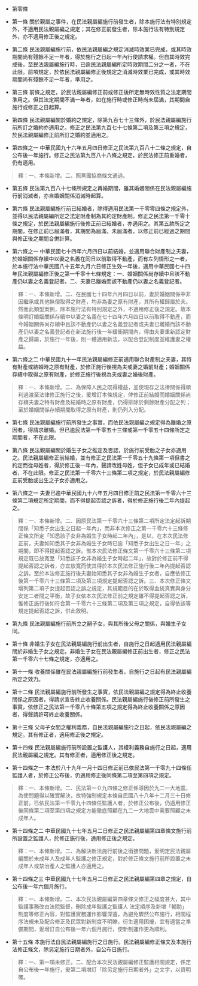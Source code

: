 * 第零條 

* 第一條 關於親屬之事件，在民法親屬編施行前發生者，除本施行法有特別規定外，不適用民法親屬編之規定；其在修正前發生者，除本施行法有特別規定外，亦不適用修正後之規定。

* 第二條 民法親屬編施行前，依民法親屬編之規定消滅時效業已完成，或其時效期間尚有殘餘不足一年者，得於施行之日起一年內行使請求權。但自其時效完成後，至民法親屬編施行時，已逾民法親屬編所定時效期間二分之一者，不在此限。前項規定，於依民法親屬編修正後規定之消滅時效業已完成，或其時效期間尚有殘餘不足一年者，準用之。

* 第三條 前條之規定，於民法親屬編修正前或修正後所定無時效性質之法定期間準用之。但其法定期間不滿一年者，如在施行時或修正時尚未屆滿，其期間自施行或修正之日起算。

* 第四條 民法親屬編關於婚約之規定，除第九百七十三條外，於民法親屬編施行前所訂之婚約亦適用之。修正之民法第九百七十七條第二項及第三項之規定，於民法親屬編修正前所訂之婚約並適用之。

* 第四條之一 中華民國九十六年五月四日修正之民法第九百八十二條之規定，自公布後一年施行。修正之民法第九百八十八條之規定，於民法修正前重婚者，仍有適用。

> 釋：一、本條新增。二、照黨團協商條文通過。

* 第五條 民法第九百八十七條所規定之再婚期間，雖其婚姻關係在民法親屬編施行前消滅者，亦自婚姻關係消滅時起算。

* 第六條 民法親屬編施行前已結婚者，除得適用民法第一千零零四條之規定外，並得以民法親屬編所定之法定財產制為其約定財產制。修正之民法第一千零十條之規定，於民法親屬編施行後修正前已結婚者，亦適用之。其第五款所定之期間，在修正前已屆滿者，其期間為屆滿，未屆滿者，以修正前已經過之期間與修正後之期間合併計算。

* 第六條之一 中華民國七十四年六月四日以前結婚，並適用聯合財產制之夫妻，於婚姻關係存續中以妻之名義在同日以前取得不動產，而有左列情形之一者，於本施行法中華民國八十五年九月六日修正生效一年後，適用中華民國七十四年民法親屬編修正後之第一千零十七條規定：一、婚姻關係尚存續中且該不動產仍以妻之名義登記者。二、夫妻已離婚而該不動產仍以妻之名義登記者。

> 釋：一、本條新增。二、在民國七十四年六月四日以前，妻於婚姻關係中非因繼承或其他無償取得之財產，均非為妻之原有財產，其所有權歸屬於夫。然而此類型案例，除本施行法有特別規定之外，不適用修正後之規定。故本條明訂婚姻關係存續中以妻之名義在七十四年六月四日以前取得不動產，而今婚姻關係尚存續中且該不動產仍以妻之名義登記者或夫妻已離婚而該不動產仍以妻之名義登記者在新法施行後一年緩衝期間內，得由夫妻重新認定財產之歸屬，於施行一年後，則一體適用新法，以配合登記制度並維護妻之權益。

* 第六條之二 中華民國九十一年民法親屬編修正前適用聯合財產制之夫妻，其特有財產或結婚時之原有財產，於修正施行後視為夫或妻之婚前財產；婚姻關係存續中取得之原有財產，於修正施行後視為夫或妻之婚後財產。

> 釋：一、本條新增。二、為保障人民之既得權益，並使現存之法律關係得順利過渡至法律修正施行之後，爰增訂本條規定，俾修正前結婚而婚姻關係尚存續夫妻之特有財產及結婚時之原有財產，仍得排除於剩餘財產分配之列；至於婚姻關係存續期間取得之原有財產，則仍列入分配。

* 第七條 民法親屬編施行前所發生之事實，而依民法親屬編之規定得為離婚之原因者，得請求離婚。但已逾民法第一千零五十三條或第一千零五十四條所定之期間者，不在此限。

* 第八條 民法親屬編關於婚生子女之推定及否認，於施行前受胎之子女亦適用之。民法親屬編修正前結婚，並有修正之民法第一千零五十九條第一項但書之約定而從母姓者，得於修正後一年內，聲請改姓母姓，但子女已成年或已結婚者，不在此限。修正之民法第一千零六十三條第二項之規定，於民法親屬編修正前受胎或出生之子女亦適用之。

* 第八條之一 夫妻已逾中華民國九十六年五月四日修正前之民法第一千零六十三條第二項規定所定期間，而不得提起否認之訴者，得於修正施行後二年內提起之。

> 釋：一、本條新增。二、因原民法第一千零六十三條第二項所定法定起訴期間係「知悉子女出生之日起一年內」，而非本次修正之第一千零六十三條修正條文所定「知悉該子女非為婚生子女時起二年內」，是以，在本次民法修正前，夫妻如知悉其子女非為婚生子女時已逾「知悉子女出生之日一年」之期間，即不得提起否認之訴。惟本次民法修正條文第一千零六十三條第二項規定既已放寬至「知悉該子女非為婚生子女時起二年」，故對於修正前不得提起否認之訴者，亦宜放寬而使其得於本次民法修正施行後二年內提起否認之訴。至於本法修正施行後夫妻始知悉其子女非為婚生子女者，自應依修正後第一千零六十三條第二項及第三項規定提起否認之訴。三、本次修正條文增列第二項子女提起否認之訴之規定，其規範目的在於取得血統真實與身分安定二者間之平衡，故子女依本次民法修正前之規定雖不得提起否認之訴，惟修正施行後如符合第一千零六十三條第二項及第三項之規定，自得依該等規定提起否認之訴，併此敘明。

* 第九條 民法親屬編施行前所立之嗣子女，與其所後父母之關係，與婚生子女同。

* 第十條 非婚生子女在民法親屬編施行前出生者，自施行之日起適用民法親屬編關於非婚生子女之規定。非婚生子女在民法親屬編修正前出生者，修正之民法第一千零六十七條之規定，亦適用之。

* 第十一條 收養關係雖在民法親屬編施行前發生者，自施行之日起有民法親屬編所定之效力。

* 第十二條 民法親屬編施行前所發生之事實，依民法親屬編之規定得為終止收養關係之原因者，得請求宣告終止收養關係。民法親屬編施行後修正前所發生之事實，依修正之民法第一千零八十條第五項之規定得為終止收養關係之原因者，得聲請許可終止收養關係。

* 第十三條 父母子女間之權利義務，自民法親屬編施行之日起，依民法親屬編之規定。其有修正者，適用修正後之規定。

* 第十四條 民法親屬編施行前所設置之監護人，其權利義務自施行之日起，適用民法親屬編之規定。其有修正者，適用修正後之規定。

* 第十四條之一 本法於八十九年一月十四日修正前已依民法第一千零九十四條任監護人者，於修正公布後，仍適用修正後同條第二項至第四項之規定。

> 釋：一、本條新增。二、民法第一０九四條之修正係導因於九二一大地震，為使問題得以確實解決，故特強制規定本條自民國八十八年十二月三十日修正前，已依民法第一千零九十四條任監護人者，於修正公布後，仍適用修正後同條第二項至第四項之規定方能徹底照顧在九二一大地震中需要照顧之未成年人。

* 第十四條之二 中華民國九十七年五月二日修正之民法親屬編第四章條文施行前所設置之監護人，於修正施行後，適用修正後之規定。

> 釋：一、本條新增。二、為解決新法施行前後之銜接問題，爰明定民法親屬編關於未成年人及成年人監護之修正規定，對於修正條文施行前所設置之未成年人或禁治產人之監護人亦適用之。

* 第十四條之三 中華民國九十七年五月二日修正之民法親屬編第四章之規定，自公布後一年六個月施行。

> 釋：一、本條新增。二、本次民法親屬編第四章條文修正之幅度甚大，其中監護事務改由法院監督，刪除成年監護之監護人 法定順序及新增「輔助」制度等修正內容，對監護實務運作影響深遠，為避免驟然公布施行，相關程序法規未及配合修正及民眾對新制度不明瞭，衍生適用困擾，宜有適當之準備期間，爰增訂自公布後一年六個月施行，使新制運作更為順利。

* 第十五條 本施行法自民法親屬編施行之日施行。民法親屬編修正條文及本施行法修正條文，除另定施行日期者外，自公布日施行。

> 釋：一、第一項未修正。二、配合本次民法親屬編修正監護相關規定，係定自公布後一年施行，爰第二項增訂「除另定施行日期者外」之文字，以資明確。

